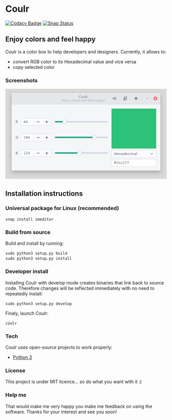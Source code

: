 # Coulr

[![Codacy Badge](https://api.codacy.com/project/badge/Grade/4c173929259648e19e883f465fb6c64b)](https://www.codacy.com/app/hugo-posnic/Coulr?utm_source=github.com&amp;utm_medium=referral&amp;utm_content=Huluti/Coulr&amp;utm_campaign=Badge_Grade)
[![Snap Status](https://build.snapcraft.io/badge/Huluti/Coulr.svg)](https://build.snapcraft.io/user/Huluti/Coulr)

## Enjoy colors and feel happy

Coulr is a color box to help developers and designers. Currently, it allows to:
  - convert RGB color to its Hexadecimal value and vice versa
  - copy selected color

### Screenshots

![alt tag](coulr/assets/coulr_screenshot.png)

## Installation instructions

### Universal package for Linux (recommended)

    snap install imeditor

### Build from source

Build and install by running:

    sudo python3 setup.py build
    sudo python3 setup.py install

### Developer install

Installing Coulr with develop mode creates binaries that link back to source code. Therefore changes will be reflected immediately with no need to repeatedly install:

    sudo python3 setup.py develop

Finaly, launch Coulr:

    coulr

### Tech

Coulr uses open-source projects to work properly:

* [Python 3](https://www.python.org/)

### License

This project is under MIT licence... so do what you want with it :)

### Help me

That would make me very happy you make me feedback on using the software.
Thanks for your interest and see you soon!
